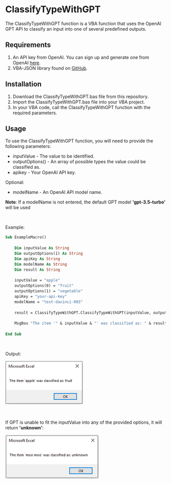 # ClassifyTypeWithGPT
The ClassifyTypeWithGPT function is a VBA function that uses the OpenAI GPT API to classify an input into one of several predefined outputs.

## Requirements
1. An API key from OpenAI. You can sign up and generate one from OpenAI [here](https://beta.openai.com/signup/).
2. VBA-JSON library found on [GitHub](https://github.com/VBA-tools/VBA-JSON).

## Installation
1. Download the ClassifyTypeWithGPT.bas file from this repository.
2. Import the ClassifyTypeWithGPT.bas file into your VBA project.
3. In your VBA code, call the ClassifyTypeWithGPT function with the required parameters.

## Usage
To use the ClassifyTypeWithGPT function, you will need to provide the following parameters:

- inputValue - The value to be identified.
- outputOptions() - An array of possible types the value could be classified as.
- apikey - Your OpenAI API key.

Optional:
- modelName - An OpenAI API model name.

**Note**: If a modelName is not entered, the default GPT model **'gpt-3.5-turbo'** will be used

<br>

Example:
```vb
Sub ExampleMacro()

    Dim inputValue As String
    Dim outputOptions(1) As String
    Dim apiKey As String
    Dim modelName As String
    Dim result As String
    
    inputValue = "apple"
    outputOptions(0) = "fruit"
    outputOptions(1) = "vegetable"
    apiKey = "your-api-key"
    modelName = "text-davinci-003"
    
    result = ClassifyTypeWithGPT.ClassifyTypeWithGPT(inputValue, outputOptions, apiKey, modelName)
    
    MsgBox "The item '" & inputValue & "' was classified as: " & result

End Sub
```

<br>

Output:

![Example Output](images/example_msgbox.PNG)

<br>

If GPT is unable to fit the inputValue into any of the provided options, it will return **'unknown'**:

![Example Output(unknwon)](images/example_msgbox(unknown).PNG)
